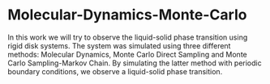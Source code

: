 # Molecular-Dynamics-Monte-Carlo
In this work we will try to observe the liquid-solid phase transition using rigid disk systems. The system was simulated using three different methods: Molecular Dynamics, Monte Carlo Direct Sampling and Monte Carlo Sampling-Markov Chain. By simulating the latter method with periodic boundary conditions, we observe a liquid-solid phase transition.
